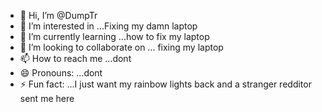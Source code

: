 - 👋 Hi, I’m @DumpTr
- 👀 I’m interested in ...Fixing my damn laptop
- 🌱 I’m currently learning ...how to fix my laptop
- 💞️ I’m looking to collaborate on ... fixing my laptop
- 📫 How to reach me ...dont
- 😄 Pronouns: ...dont
- ⚡ Fun fact: ...I just want my rainbow lights back and a stranger redditor sent me here

<!---
DumpTr/DumpTr is a ✨ special ✨ repository because its `README.md` (this file) appears on your GitHub profile.
You can click the Preview link to take a look at your changes.
--->
